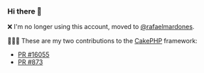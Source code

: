 ### Hi there 👋

❌ I'm no longer using this account, moved to [@rafaelmardones](https://github.com/rafaelmardones).

🧑🏻‍💻 These are my two contributions to the [CakePHP](https://github.com/cakephp/cakephp) framework: 
 - [PR #16055](https://github.com/cakephp/cakephp/pull/16055)
 - [PR #873](https://github.com/cakephp/app/pull/873)
